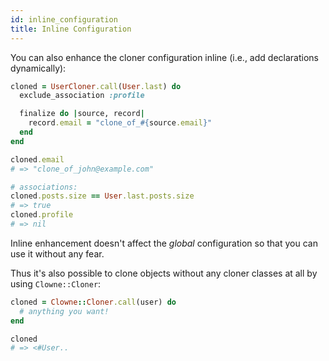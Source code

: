 ```yaml
---
id: inline_configuration
title: Inline Configuration
---
```


You can also enhance the cloner configuration inline (i.e., add declarations dynamically):

```ruby
cloned = UserCloner.call(User.last) do
  exclude_association :profile

  finalize do |source, record|
    record.email = "clone_of_#{source.email}"
  end
end

cloned.email
# => "clone_of_john@example.com"

# associations:
cloned.posts.size == User.last.posts.size
# => true
cloned.profile
# => nil
```

Inline enhancement doesn't affect the _global_ configuration so that you can use it without any fear.

Thus it's also possible to clone objects without any cloner classes at all by using `Clowne::Cloner`:

```ruby
cloned = Clowne::Cloner.call(user) do
  # anything you want!
end

cloned
# => <#User..
```
